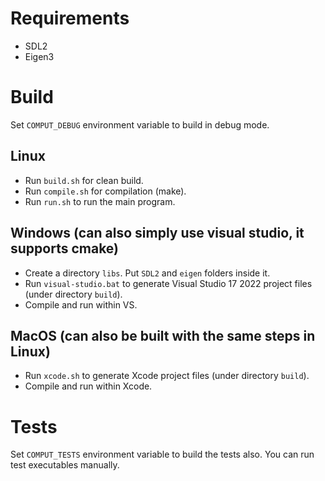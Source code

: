 # Requirements
- SDL2
- Eigen3

# Build
Set `COMPUT_DEBUG` environment variable to build in debug mode.

## Linux
- Run `build.sh` for clean build.
- Run `compile.sh` for compilation (make).
- Run `run.sh` to run the main program.

## Windows (can also simply use visual studio, it supports cmake)
- Create a directory `libs`. Put `SDL2` and `eigen` folders inside it.
- Run `visual-studio.bat` to generate Visual Studio 17 2022 project files (under directory `build`).
- Compile and run within VS.

## MacOS (can also be built with the same steps in Linux)
- Run `xcode.sh` to generate Xcode project files (under directory `build`).
- Compile and run within Xcode.

# Tests
Set `COMPUT_TESTS` environment variable to build the tests also. You can run test executables manually.
